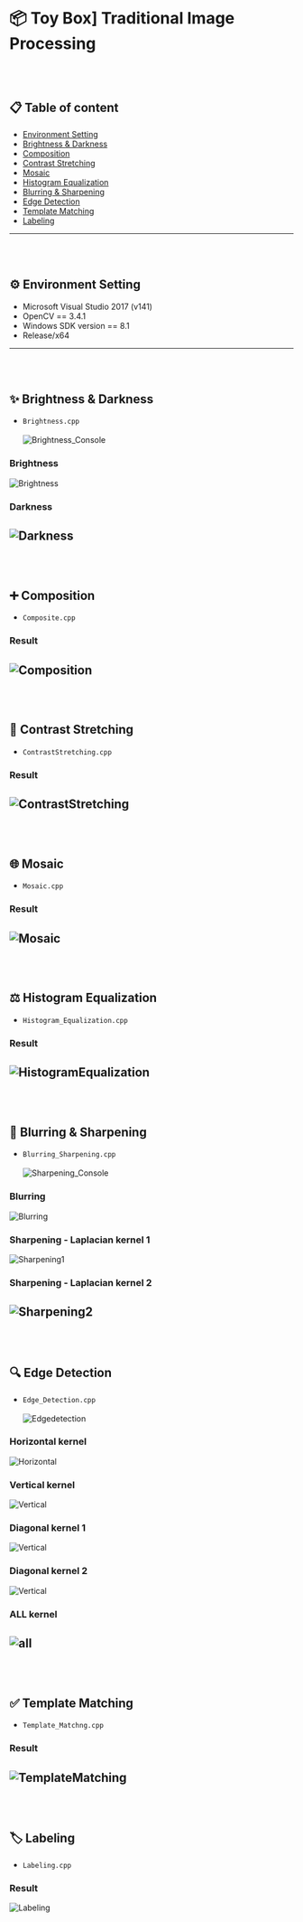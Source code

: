 📦 Toy Box] Traditional Image Processing
==== 
<br></br>
## 📋 Table of content
- [Environment Setting](#EnvironmentSetting)<br>
- [Brightness & Darkness](#Brightness&Darkness)<br>
- [Composition](#Composite)<br>
- [Contrast Stretching](#ContrastStretching)<br>
- [Mosaic](#Mosaic)<br>
- [Histogram Equalization](#HistogramEqualization)<br>
- [Blurring & Sharpening](#Blurring&Sharpening)<br>
- [Edge Detection](#EdgeDetection)<br>
- [Template Matching](#TemplateMatching)<br>
- [Labeling](#Labeling)<br>
---
<br></br>
## ⚙ Environment Setting <a name = 'EnvironmentSetting'></a>
- Microsoft Visual Studio 2017 (v141)
- OpenCV == 3.4.1
- Windows SDK version == 8.1
- Release/x64
---
<br></br>
## ✨ Brightness & Darkness <a name = 'Brightness&Darkness'></a>
- `Brightness.cpp`<br></br>
![Brightness_Console](./image/bright_console.png)
### Brightness
![Brightness](./image/brightness.png)
### Darkness
![Darkness](./image/darkness.png)
---
<br></br>
## ➕ Composition <a name = 'Composite'></a>
- `Composite.cpp`
### Result
![Composition](./image/composition.png)
---
<br></br>
## 🎽 Contrast Stretching <a name = 'ContrastStretching'></a>
- `ContrastStretching.cpp`
### Result
![ContrastStretching](./image/contrast.png)
---
<br></br>
## 🌐 Mosaic <a name = 'Mosaic'></a>
- `Mosaic.cpp`
### Result
![Mosaic](./image/mosaic.png)
---
<br></br>
## ⚖ Histogram Equalization <a name = 'HistogramEqualization'></a>
- `Histogram_Equalization.cpp`
### Result
![HistogramEqualization](./image/equalization.png)
---
<br></br>
## 🔪 Blurring & Sharpening <a name = 'Blurring&Sharpening'></a>
- `Blurring_Sharpening.cpp`<br></br>
![Sharpening_Console](./image/sharpening_console.png)
### Blurring
![Blurring](./image/blur.png)
### Sharpening - Laplacian kernel 1
![Sharpening1](./image/sharp1.png)
### Sharpening - Laplacian kernel 2
![Sharpening2](./image/sharp2.png)
---
<br></br>
## 🔍 Edge Detection <a name = 'EdgeDetection'></a>
- `Edge_Detection.cpp`<br></br>
![Edgedetection](./image/edge_console.png)
### Horizontal kernel
![Horizontal](./image/horizontal.png)
### Vertical kernel
![Vertical](./image/vertical.png)
### Diagonal kernel 1
![Vertical](./image/diagonal1.png)
### Diagonal kernel 2
![Vertical](./image/diagonal2.png)
### ALL kernel
![all](./image/diagonal2.png)
---
<br></br>
## ✅ Template Matching <a name = 'TemplateMatching'></a>
- `Template_Matchng.cpp`
### Result
![TemplateMatching](./image/template.png)
---
<br></br>
## 🏷 Labeling <a name = 'Labeling'></a>
- `Labeling.cpp`
### Result
![Labeling](./image/labeling.png)
